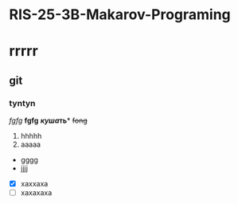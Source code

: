 # RIS-25-3B-Makarov-Programing
# rrrrr
## git ##
### tyntyn
*fgfg*
 **fgfg** 
 ***куша*ть***
~~fong~~
1. hhhhh
2. aaaaa
* gggg
* jjjj
- [x] xaxxaxa
- [  ] xaxaxaxa 
